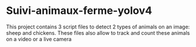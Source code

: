 # Suivi-animaux-ferme-yolov4
This project contains 3 script files to detect 2 types of animals on an image: sheep and chickens. These files also allow to track and count these animals on a video or a live camera
